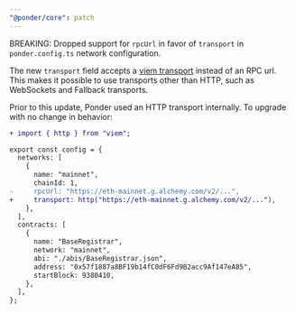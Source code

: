 ```yaml
---
"@ponder/core": patch
---
```


BREAKING: Dropped support for `rpcUrl` in favor of `transport` in `ponder.config.ts` network configuration.

The new `transport` field accepts a [viem transport](https://viem.sh/docs/clients/intro.html#transports) instead of an RPC url. This makes it possible to use transports other than HTTP, such as WebSockets and Fallback transports.

Prior to this update, Ponder used an HTTP transport internally. To upgrade with no change in behavior:

```diff
+ import { http } from "viem";

export const config = {
  networks: [
    {
      name: "mainnet",
      chainId: 1,
-     rpcUrl: "https://eth-mainnet.g.alchemy.com/v2/...",
+     transport: http("https://eth-mainnet.g.alchemy.com/v2/..."),
    },
  ],
  contracts: [
    {
      name: "BaseRegistrar",
      network: "mainnet",
      abi: "./abis/BaseRegistrar.json",
      address: "0x57f1887a8BF19b14fC0dF6Fd9B2acc9Af147eA85",
      startBlock: 9380410,
    },
  ],
};
```
